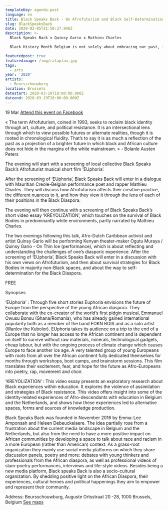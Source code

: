 ```yaml
---
templateKey: agenda-post
language: en
title: Black Speaks Back - On Afrofuturism and Black Self-Determination
slug: BlackSpeaksBack
date: 2020-02-05T21:50:27.946Z
description: >-
  Black Speaks Back x Quinsy Gario x Mathieu Charles

  Black History Month Belgium is not solely about embracing our past, it is also about examining our future and getting choose ourselves what our future will be in a process of survival, emancipation and self-determination. In this optic, Afrofuturism helps shape the individual and collective imaginaries of Black People, both on the African continent and across the Diaspora, in thinking, shaping and working towards that future.

featuredpost: true
featuredimage: /img/rataplan.jpg
tags:
  - arts
year: '2020'
artists:
  - Beursschouwburg
location: Brussels
datestart: 2020-03-19T18:00:00.000Z
dateend: 2020-03-19T20:00:00.000Z
---
```

19 Mar [Attend this event on Facebook](https://www.facebook.com/events/199935357908127/)


« The term Afrofuturism, coined in 1993, seeks to reclaim black identity through art, culture, and political resistance. It is an intersectional lens through which to view possible futures or alternate realities, though it is rooted in chronological fluidity. That’s to say it is as much a reflection of the past as a projection of a brighter future in which black and African culture does not hide in the margins of the white mainstream. » - Bolanle Austen Peters

The evening will start with a screening of local collective Black Speaks Back’s Afrofuturist musical short film ‘EUphoria’.

After the screening of ‘EUphoria’, Black Speaks Back will enter in a dialogue with Mauritian Creole-Belgian performance poet and rapper Mathieu Charles. They will discuss how Afrofuturism affects their creative practice, the different nuances to it, and how they view it through the lens of each of their positions in the Black Diaspora.

The evening will then continue with a screening of Black Speaks Back’s short video essay ‘KREYOLIZATION’, which touches on the survival of Black Bodies in predominantly white environments, partly narrated by Mathieu Charles.

The two evenings following this talk, Afro-Dutch Caribbean activist and artist Quinsy Gario will be performing Kenyan theater-maker Ogutu Muraya / Quinsy Gario - On Thin Ice (performance), which is about reflecting and understanding the challenges of one’s diasporic experience. After the screening of ‘EUphoria’, Black Speaks Back will enter in a discussion with his own views on Afrofuturism, and then about survival strategies for Black Bodies in majority non-Black spaces, and about the way to self-determination for the Black Diaspora.

FREE

Synopses

‘EUphoria’ : Through five short stories Euphoria envisions the future of Europe from the perspective of the young African diaspora. They collaborate with the co-creator of the world’s first pidgin musical, Emmanuel Owusu Bonsu (Ghana/Romania), who has already gained international popularity both as a member of the band FOKN BOIS and as a solo artist (Wanlov the Kubolor). EUphoria takes its audience on a trip to the end of a Europe that no longer has access to the African continent and is dependent on itself to survive without raw materials, minerals, technological gadgets, cheap labour, but with the ongoing process of climate change which causes Europe to face another ice age. A very talented group of young Europeans with roots from all over the African continent fully dedicated themselves for months through workshops, boot camps, and brainstorm sessions. This film translates their excitement, fear, and hope for the future as Afro-Europeans into poetry, rap, movement and choir.

‘KREYOLIZATION’ : This video essay presents an exploratory research about Black experiences within education. It explores the violence of assimilation and strategies of Black resistance. This video offers insight into some of the identity-related experiences of Afro-descendants with education in Belgium and the Netherlands, and shows how these experiences led to alternative spaces, forms and sources of knowledge production.

Black Speaks Back was founded in November 2016 by Emma-Lee Amponsah and Heleen Debeuckelaere. The idea partially rose from a frustration about the current media landscape in Belgium and the Netherlands, but also from the need to have a more positive impact on African communities by developing a space to talk about race and racism in a more European (rather than American) context.  As a grass-root organization they mainly use social media platforms on which they share discussion panels, poetry and more: debates with young thinkers and professionals from the African diaspora, as well as professional videos of slam-poetry performances, interviews and life-style videos. Besides being a new media platform, Black speaks Back is also a socio-cultural organization. By shedding positive light on the African Diaspora, their experiences, cultural heroes and political happenings they  aim to empower and represent their community.

Address: Beursschouwburg, Auguste Ortsstraat 20 -28, 1000 Brussels, Belgium [See maps](https://goo.gl/maps/DhBu8cak4gTzckgZA)
